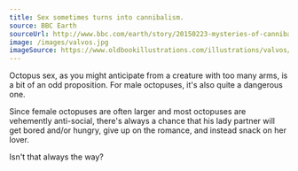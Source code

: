 ```yaml
---
title: Sex sometimes turns into cannibalism.
source: BBC Earth
sourceUrl: http://www.bbc.com/earth/story/20150223-mysteries-of-cannibal-octopus-sex
image: /images/valvos.jpg
imageSource: https://www.oldbookillustrations.com/illustrations/valvos/
---
```


Octopus sex, as you might anticipate from a creature with too many arms, is a bit of an odd proposition. For male octopuses, it's also quite a dangerous one.

Since female octopuses are often larger and most octopuses are vehemently anti-social, there's always a chance that his lady partner will get bored and/or hungry, give up on the romance, and instead snack on her lover.

Isn't that always the way?
